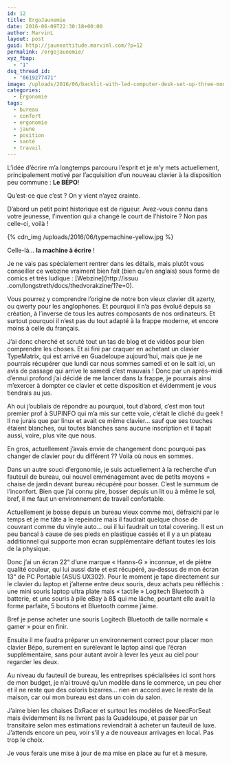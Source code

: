 ```yaml
---
id: 12
title: ErgoJaunemie
date: 2016-06-09T22:30:18+00:00
author: MarvinL
layout: post
guid: http://jauneattitude.marvinl.com/?p=12
permalink: /ergojaunemie/
xyz_fbap:
  - "1"
dsq_thread_id:
  - "6619277471"
image: /uploads/2016/06/backlit-with-led-computer-desk-set-up-three-monitors.jpg
categories:
  - Ergonomie
tags:
  - bureau
  - confort
  - ergonomie
  - jaune
  - position
  - santé
  - travail
---
```

L’idée d’écrire m’a longtemps parcouru l’esprit et je m’y mets actuellement, principalement motivé par l’acquisition d’un nouveau clavier à la disposition peu commune : **Le BÉPO**!
  
Qu’est-ce que c’est ? On y vient n’ayez crainte.
  
D’abord un petit point historique est de rigueur. Avez-vous connu dans votre jeunesse, l’invention qui a changé le court de l’histoire ? Non pas celle-ci, voilà !

{% cdn_img /uploads/2016/06/typemachine-yellow.jpg %}

Celle-là… **la machine à écrire** !

Je ne vais pas spécialement rentrer dans les détails, mais plutôt vous conseiller ce webzine vraiment bien fait (bien qu&rsquo;en anglais) sous forme de comics et très ludique : [Webzine](http://issuu
.com/longstreth/docs/thedvorakzine/1?e=0).
  
Vous pourrez y comprendre l’origine de notre bon vieux clavier dit azerty, ou qwerty pour les anglophones. Et pourquoi il n’a pas évolué depuis sa création, à l’inverse de tous les autres composants de nos ordinateurs. Et surtout pourquoi il n’est pas du tout adapté à la frappe moderne, et encore moins à celle du français.

J’ai donc cherché et scruté tout un tas de blog et de vidéos pour bien comprendre les choses. Et ai fini par craquer en achetant un clavier TypeMatrix, qui est arrivé en Guadeloupe aujourd’hui, mais que je ne pourrais récupérer que lundi car nous sommes samedi et on le sait ici, un avis de passage qui arrive le samedi c’est mauvais ! Donc par un après-midi d’ennui profond j’ai décidé de me lancer dans la frappe, je pourrais ainsi m’exercer à dompter ce clavier et cette disposition et évidemment je vous tiendrais au jus.


Ah oui j&rsquo;oubliais de répondre au pourquoi, tout d&rsquo;abord, c&rsquo;est mon tout premier prof à SUPINFO qui m&rsquo;a mis sur cette voie, c&rsquo;était le cliché du geek ! Il ne jurais que par linux et avait ce même clavier… sauf que ses touches étaient blanches, oui toutes blanches sans aucune inscription et il tapait aussi, voire, plus vite que nous.

En gros, actuellement j&rsquo;avais envie de changement donc pourquoi pas changer de clavier pour du différent ?? Voila où nous en sommes.

Dans un autre souci d’ergonomie, je suis actuellement à la recherche d’un fauteuil de bureau, oui nouvel emménagement avec de petits moyens = chaise de jardin devant bureau récupéré pour bosser. C’est le summum de l’inconfort. Bien que j’ai connu pire, bosser depuis un lit ou à même le sol, bref, il me faut un environnement de travail confortable.
  
Actuellement je bosse depuis un bureau vieux comme moi, défraichi par le temps et je me tâte a le repeindre mais il faudrait quelque chose de couvrant comme du vinyle auto… oui il lui faudrait un total covering. Il est un peu bancal à cause de ses pieds en plastique cassés et il y a un plateau additionnel qui supporte mon écran supplémentaire défiant toutes les lois de la physique.
  
Donc j’ai un écran 22“ d’une marque « Hanns-G » inconnue, et de piètre qualité couleur, qui lui aussi date et est récupéré, au-dessus de mon écran 13“ de PC Portable (ASUS UX302). Pour le moment je tape directement sur le clavier du laptop et j’alterne entre deux souris, deux achats peu réfléchis : une mini souris laptop ultra plate mais « tactile » Logitech Bluetooth à batterie, et une souris à pile eBay à 8$ qui me lâche, pourtant elle avait la forme parfaite, 5 boutons et Bluetooth comme j’aime.
  
Bref je pense acheter une souris Logitech Bluetooth de taille normale « gamer » pour en finir.
  
Ensuite il me faudra préparer un environnement correct pour placer mon clavier Bépo, surement en surélevant le laptop ainsi que l’écran supplémentaire, sans pour autant avoir à lever les yeux au ciel pour regarder les deux.
  
Au niveau du fauteuil de bureau, les entreprises spécialisées ici sont hors de mon budget, je n’ai trouvé qu’un modèle dans le commerce, un peu cher et il ne reste que des coloris bizarres… rien en accord avec le reste de la maison, car oui mon bureau est dans un coin du salon.
  
J’aime bien les chaises DxRacer et surtout les modèles de NeedForSeat mais évidemment ils ne livrent pas la Guadeloupe, et passer par un transitaire selon mes estimations reviendrait à acheter un fauteuil de luxe. J’attends encore un peu, voir s’il y a de nouveaux arrivages en local. Pas trop le choix.
  
Je vous ferais une mise à jour de ma mise en place au fur et à mesure.
